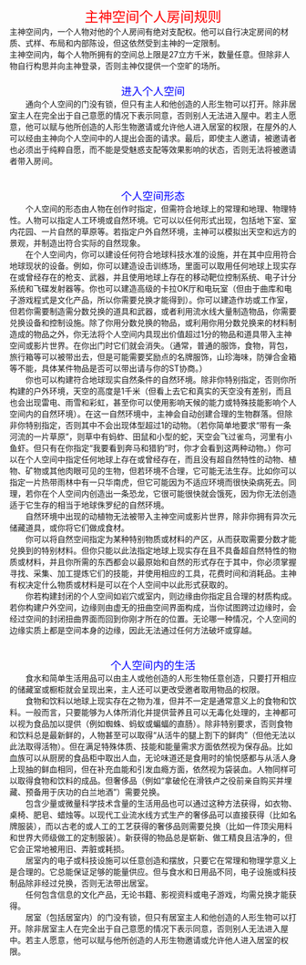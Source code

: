 <html>

<head>
<meta http-equiv="Content-Type" content="text/html; charset=gb2312">
<title>个人房间规则</title>
</head>

<body>

<div align="center">
	<span style="font-size: 18pt" class="bbc_size">
	<span style="color: red" class="bbc_color">主神空间个人房间规则</span></span></div>
主神空间内，一个人物对他的个人房间有绝对支配权。他可以自行决定房间的材质、式样、布局和内部陈设，但这依然受到主神的一定限制。<br>
主神空间内，每个人物所拥有的空间总上限是27立方千米，数量任意。但除非人物自行构思并向主神登录，否则主神仅提供一个空旷的场所。<br>
　<div align="center">
	<span style="font-size: 14pt" class="bbc_size">
	<span style="color: blue" class="bbc_color">进入个人空间</span></span></div>
　　通向个人空间的门没有锁，但只有主人和他创造的人形生物可以打开。除非居室主人在完全出于自己意愿的情况下表示同意，否则别人无法进入屋中。若主人愿意，他可以赋与他所创造的人形生物邀请或允许他人进入居室的权限，在屋外的人可以经由主神向个人空间中的人提出会面的请求。最后，即使主人邀请，被邀请者也必须出于纯粹自愿，而不能是受魅惑支配等效果影响的状态，否则无法将被邀请者带入房间。<br>
<br>
　<div align="center">
	<span style="font-size: 14pt" class="bbc_size">
	<span style="color: blue" class="bbc_color">个人空间形态</span></span></div>
　　个人空间的形态由人物在创作时指定，但需符合地球上的常理和地理、物理特性。人物可以指定人工环境或自然环境。它可以以任何形式出现，包括地下室、室内花园、一片自然的草原等。若指定户外自然环境，主神可以模拟出天空和远方的景观，并制造出符合实际的自然现象。<br>
　　在个人空间内，你可以建设任何符合地球科技水准的设施，并在其中应用符合地球现状的设备。例如，你可以建造设击训练场，里面可以取用任何地球上现实存在或曾经存在的枪支、武器，并且使用地球上存在的移动靶位控制系统、电子计分系统和飞碟发射器等。你也可以建造高级的卡拉OK厅和电玩室（但由于曲库和电子游戏程式是文化产品，所以你需要兑换才能得到）。你可以建造作坊或工作室，但若你需要制造需分数兑换的道具和武器，或者利用流水线大量制造物品，你需要兑换设备和控制设施。除了你用分数兑换的物品，或利用你用分数兑换来的材料制造成的物品之外，你无法将个人空间内具现出价值超过1分的物品和道具带入主神空间或影片世界。在你出门时它们就会消失。（通常，普通的服饰，食物，背包，旅行箱等可以被带出去，但是可能需要奖励点的名牌服饰，山珍海味，防弹合金箱等不能，具体某件物品是否可以带出请与你的ST协商。）<br>
　　你也可以构建符合地球现实自然条件的自然环境。除非你特别指定，否则你所构建的户外环境，天空的高度是1千米（但看上去它和真实的天空没有差别，而且也会出现雷电、雨雪和彩虹，甚至你可以使用影响天候的能力或特殊技能影响个人空间内的自然环境）。在这一自然环境中，主神会自动创建合理的生物群落。但除非你特别指定，否则其中不会出现体型超过1的动物。（若你简单地要求“带有一条河流的一片草原”，则草中有蚂蚱、田鼠和小型的蛇，天空会飞过雀鸟，河里有小鱼虾。但只有在你指定“我要看到奔马和猎豹”时，你才会看到这两种动物。）你可以在个人空间中指定任何地球上存在或曾经存在，而且没有超自然特性的动物、植物、矿物或其他肉眼可见的生物，但若环境不合理，它可能无法生存。比如你可以指定一片热带雨林中有一只华南虎，但它可能因为不适应环境而很快染病死去。同理，若你在个人空间内创造出一条恐龙，它很可能很快就会饿死，因为你无法创造适于它生存的相当于地球侏罗纪的自然环境。<br>
　　自然环境中出现的动植物无法被带入主神空间或影片世界，除非你拥有异次元储藏道具，或你将它们做成食材。<br>
　　你可以将自然空间指定为某种特别物质或材料的产区，从而获取需要分数才能兑换到的特别材料。但你只能以此法指定地球上现实存在且不具备超自然特性的物质或材料，并且你所需的东西都会以最原始和自然的形式存在于其中，你必须掌握寻找、采集、加工提炼它们的技能，并使用相应的工具，花费时间和消耗品。主神有权决定什么物质或材料是可以在个人空间中以此形式获取的。<br>
　　你若构建封闭的个人空间如岩穴或室内，则边缘由你指定且合理的材质构成。若你构建户外空间，边缘则由虚无的扭曲空间界面构成，当你试图跨过边缘时，会经过空间的封闭扭曲界面而回到你刚才所在的位置。无论哪一种情况，个人空间的边缘实质上都是空间本身的边缘，因此无法通过任何方法破坏或穿越。<br>
<br>
　<div align="center">
	<span style="font-size: 14pt" class="bbc_size">
	<span style="color: blue" class="bbc_color">个人空间内的生活</span></span></div>
　　食水和简单生活用品可以由主人或他创造的人形生物任意创造，只要打开相应的储藏室或橱柜就会呈现出来，主人还可以更改受邀者取用物品的权限。<br>
　　食物和饮料以地球上现实存在之物为准，但并不一定是通常意义上的食物和饮料。一般而言，只要能够为人体所消化并提供营养且可以无毒化处理的，主神都可以视为食品加以提供（例如蜘蛛、蚂蚁或蝙蝠的直肠）。除非特别要求，否则食物和饮料总是最新鲜的，人物甚至可以取得“从活牛的腿上割下的鲜肉”（但他无法以此法取得活物）。但在满足特殊体质、技能和能量需求方面依然视为保存品。比如血族可以从厨房的食品柜中取出人血，无论味道还是食用时的愉悦感都与从活人身上现抽的鲜血相同，但在补充血能和引发血瘾方面，依然视为袋装血。人物同样可以取得食物和饮料的成品。但奢侈品（例如“拿破伦在滑铁卢之役前亲自购买并埋藏、预备用于庆功的白兰地酒”）需要兑换。<br>
　　包含少量或微量科学技术含量的生活用品也可以通过这种方法获得，如衣物、桌椅、肥皂、蜡烛等。以现代工业流水线方式生产的奢侈品可以直接获得（比如名牌服装），而以古老的或人工的工艺获得的奢侈品则需要兑换（比如一件顶尖用料和世界大师级做工的定制服装）。新获得的物品总是崭新、做工精良且洁净的，但它会正常地被用旧、弄脏或耗损。<br>
　　居室内的电子或科技设施可以任意创造和摆放，只要它在常理和物理学意义上是合理的。它总能保证足够的能量供应。但与食水和日用品不同，电子设施或科技制品除非经过兑换，否则无法带出居室。<br>
　　任何包含信息的文化产品，无论书籍、影视资料或电子游戏，均需兑换才能获得。<br>
　　居室（包括居室内）的门没有锁，但只有居室主人和他创造的人形生物可以打开。除非居室主人在完全出于自己意愿的情况下表示同意，否则别人无法进入屋中。若主人愿意，他可以赋与他所创造的人形生物邀请或允许他人进入居室的权限。</body></html>